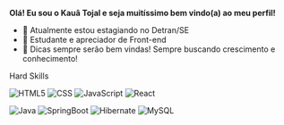 **Olá! Eu sou o Kauâ Tojal e seja muitíssimo bem vindo(a) ao meu perfil!**


- 🔭 Atualmente estou estagiando no Detran/SE
- 🌱 Estudante e apreciador de Front-end
- 🤔 Dicas sempre serâo bem vindas! Sempre buscando crescimento e conhecimento!


Hard Skills

![HTML5](https://img.shields.io/badge/-HTML5-333333?style=flat&logo=HTML5)
![CSS](https://img.shields.io/badge/-CSS-333333?style=flat&logo=CSS3&logoColor=1572B6)
![JavaScript](https://img.shields.io/badge/-JavaScript-333333?style=flat&logo=javascript)
![React](https://img.shields.io/badge/-React-333333?style=flat&logo=react)


![Java](https://img.shields.io/badge/Java-333333?style=flat&logo=openjdk&logoColor=orange)
![SpringBoot](https://img.shields.io/badge/SpringBoot-333333?style=flat&logo=Spring&logoColor=green)
![Hibernate](https://dwglogo.com/wp-content/uploads/2017/12/1100px_Hibernate_logo_01-768x530.png)
![MySQL](https://img.shields.io/badge/-MySQL-333333?style=flat&logo=mysql)
